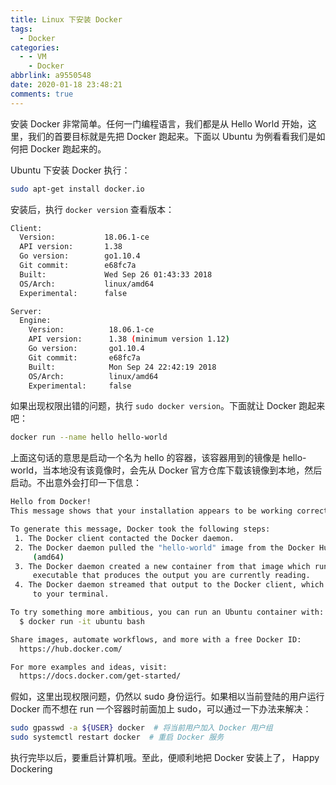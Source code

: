 ```yaml
---
title: Linux 下安装 Docker
tags:
  - Docker
categories:
  - - VM
    - Docker
abbrlink: a9550548
date: 2020-01-18 23:48:21
comments: true
---
```


安装 Docker 非常简单。任何一门编程语言，我们都是从 Hello World 开始，这里，我们的首要目标就是先把 Docker 跑起来。下面以 Ubuntu 为例看看我们是如何把 Docker 跑起来的。

<!-- more -->

Ubuntu 下安装 Docker 执行：

``` bash
sudo apt-get install docker.io
```

安装后，执行  `docker version` 查看版本：

``` bash
Client:
  Version:           18.06.1-ce
  API version:       1.38
  Go version:        go1.10.4
  Git commit:        e68fc7a
  Built:             Wed Sep 26 01:43:33 2018
  OS/Arch:           linux/amd64
  Experimental:      false

Server:
  Engine:
    Version:          18.06.1-ce
    API version:      1.38 (minimum version 1.12)
    Go version:       go1.10.4
    Git commit:       e68fc7a
    Built:            Mon Sep 24 22:42:19 2018
    OS/Arch:          linux/amd64
    Experimental:     false
```

如果出现权限出错的问题，执行 `sudo docker version`。下面就让 Docker 跑起来吧：

``` bash
docker run --name hello hello-world
```

上面这句话的意思是启动一个名为 hello 的容器，该容器用到的镜像是 hello-world，当本地没有该竟像时，会先从 Docker 官方仓库下载该镜像到本地，然后启动。不出意外会打印一下信息：

``` bash
Hello from Docker!
This message shows that your installation appears to be working correctly.

To generate this message, Docker took the following steps:
 1. The Docker client contacted the Docker daemon.
 2. The Docker daemon pulled the "hello-world" image from the Docker Hub.
     (amd64)
 3. The Docker daemon created a new container from that image which runs the
     executable that produces the output you are currently reading.
 4. The Docker daemon streamed that output to the Docker client, which sent it
     to your terminal.

To try something more ambitious, you can run an Ubuntu container with:
  $ docker run -it ubuntu bash

Share images, automate workflows, and more with a free Docker ID:
  https://hub.docker.com/

For more examples and ideas, visit:
  https://docs.docker.com/get-started/
```

假如，这里出现权限问题，仍然以 sudo 身份运行。如果相以当前登陆的用户运行 Docker 而不想在 run 一个容器时前面加上 sudo，可以通过一下办法来解决：

``` bash
sudo gpasswd -a ${USER} docker  # 将当前用户加入 Docker 用户组
sudo systemctl restart docker  # 重启 Docker 服务
```

执行完毕以后，要重启计算机哦。至此，便顺利地把 Docker 安装上了， Happy Dockering
